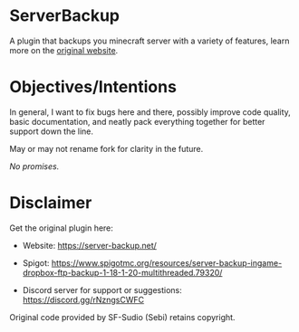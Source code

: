 # ServerBackup

A plugin that backups you minecraft server with a variety of features, learn more on the [original website](https://server-backup.net/).

# Objectives/Intentions

In general, I want to fix bugs here and there, possibly improve code quality, basic documentation, and neatly pack everything together for better support down the line. 

May or may not rename fork for clarity in the future.

_No promises._

# Disclaimer

Get the original plugin here: 

- Website: https://server-backup.net/

- Spigot: https://www.spigotmc.org/resources/server-backup-ingame-dropbox-ftp-backup-1-18-1-20-multithreaded.79320/

- Discord server for support or suggestions: https://discord.gg/rNzngsCWFC

Original code provided by SF-Sudio (Sebi) retains copyright.
